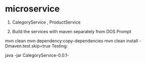 # microservice
1) CalegoryService , ProductService

2. Build the services with maven separately from DOS Prompt

mvn clean
mvn dependency:copy-dependencies
mvn clean install -Dmaven.test.skip=true
Testing:

java -jar CalegoryService-0.0.1-
